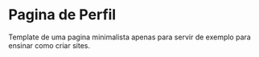 # Pagina de Perfil

Template de uma pagina minimalista apenas para servir de exemplo para ensinar como criar sites.
